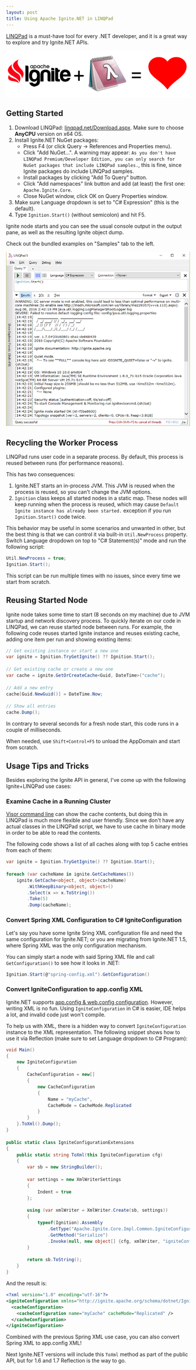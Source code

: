 ```yaml
---
layout: post
title: Using Apache Ignite.NET in LINQPad
---
```


[LINQPad](https://www.linqpad.net/) is a must-have tool for every .NET developer, and it is a great way to explore and try Ignite.NET APIs.

![LINQPad Logo](../images/ignite-linqpad.png)

## Getting Started

1. Download LINQPad: [linqpad.net/Download.aspx](https://www.linqpad.net/Download.aspx). Make sure to choose **AnyCPU** version on x64 OS.
2. Install Ignite.NET NuGet packages:
    * Press F4 (or click Query -> References and Properties menu).
    * Click "Add NuGet...". A warning may appear: `As you don't have LINQPad Premium/Developer Edition, you can only search for NuGet packages that include LINQPad samples.`, this is fine, since Ignite packages do include LINQPad samples.
    * Install packages by clicking "Add To Query" button.
    * Click "Add namespaces" link button and add (at least) the first one: `Apache.Ignite.Core`.
    * Close NuGet window, click OK on Query Properties window.
3. Make sure Language dropdown is set to "C# Expression" (this is the default).
4. Type `Ignition.Start()` (without semicolon) and hit F5.

Ignite node starts and you can see the usual console output in the output pane, as well as the resulting Ignite object dump.

Check out the bundled examples on "Samples" tab to the left.

![Ignite in LINQPad](../images/2016-08-08-Whats-New-In-Ignite-Net-1-7.1/linqpad-output.png)

## Recycling the Worker Process

LINQPad runs user code in a separate process. By default, this process is reused between runs (for performance reasons). 

This has two consequences:

1. Ignite.NET starts an in-process JVM. This JVM is reused when the process is reused, so you can't change the JVM options.
2. `Ignition` class keeps all started nodes in a static map. These nodes will keep running when the process is reused, which may cause `Default Ignite instance has already been started.` exception if you run `Ignition.Start()` code twice.

This behavior may be useful in some scenarios and unwanted in other, but the best thing is that we can control it via built-in `Util.NewProcess` property.
Switch Language dropdown on top to "C# Statement(s)" mode and run the following script:

```cs
Util.NewProcess = true;
Ignition.Start();
```

This script can be run multiple times with no issues, since every time we start from scratch.


## Reusing Started Node

Ignite node takes some time to start (8 seconds on my machine) due to JVM startup and network discovery process.
To quickly iterate on our code in LINQPad, we can reuse started node between runs. For example, the following code reuses started Ignite
instance and reuses existing cache, adding one item per run and showing existing items:

```cs
// Get existing instance or start a new one
var ignite = Ignition.TryGetIgnite() ?? Ignition.Start();

// Get existing cache or create a new one
var cache = ignite.GetOrCreateCache<Guid, DateTime>("cache");

// Add a new entry
cache[Guid.NewGuid()] = DateTime.Now;

// Show all entries
cache.Dump();
```

In contrary to several seconds for a fresh node start, this code runs in a couple of milliseconds.

When needed, use `Shift+Control+F5` to unload the AppDomain and start from scratch.


## Usage Tips and Tricks

Besides exploring the Ignite API in general, I've come up with the following Ignite+LINQPad use cases:

### Examine Cache in a Running Cluster

[Visor command line](https://apacheignite.readme.io/docs/command-line-interface) can show the cache contents,
but doing this in LINQPad is much more flexible and user friendly. Since we don't have any actual classes in the LINQPad script,
we have to use cache in binary mode in order to be able to read the contents.

The following code shows a list of all caches along with top 5 cache entries from each of them:

```cs
var ignite = Ignition.TryGetIgnite() ?? Ignition.Start();

foreach (var cacheName in ignite.GetCacheNames())
    ignite.GetCache<object, object>(cacheName)
        .WithKeepBinary<object, object>()
        .Select(x => x.ToString())
        .Take(5)
        .Dump(cacheName);
```

### Convert Spring XML Configuration to C# IgniteConfiguration

Let's say you have some Ignite Sring XML configuration file and need the same configuration for Ignite.NET; or you are migrating from
Ignite.NET 1.5, where Spring XML was the only configuration mechanism.

You can simply start a node with said Spring XML file and call `GetConfiguration()` to see how it looks in .NET:

```cs
Ignition.Start(@"spring-config.xml").GetConfiguration()
```

### Convert IgniteConfiguration to app.config XML

Ignite.NET supports [app.config & web.config configuration](https://apacheignite-net.readme.io/docs/configuration#appconfig--webconfig).
However, writing XML is no fun. Using `IgniteConfiguration` in C# is easier, IDE helps a lot, and invalid code just won't compile.

To help us with XML, there is a hidden way to convert `IgniteConfiguration` instance to the XML representation.
The following snippet shows how to use it via Reflection (make sure to set Language dropdown to C# Program):

```cs
void Main()
{
    new IgniteConfiguration
    {
        CacheConfiguration = new[]
        {
            new CacheConfiguration
            {
                Name = "myCache",
                CacheMode = CacheMode.Replicated
            }
        }
    }.ToXml().Dump();
}

public static class IgniteConfigurationExtensions
{
    public static string ToXml(this IgniteConfiguration cfg)
    {
        var sb = new StringBuilder();

        var settings = new XmlWriterSettings
        {
            Indent = true
        };

        using (var xmlWriter = XmlWriter.Create(sb, settings))
        {
            typeof(Ignition).Assembly
                .GetType("Apache.Ignite.Core.Impl.Common.IgniteConfigurationXmlSerializer")
                .GetMethod("Serialize")
                .Invoke(null, new object[] {cfg, xmlWriter, "igniteConfiguration"});
        }

        return sb.ToString();
    }
}
```

And the result is:

```xml
<?xml version="1.0" encoding="utf-16"?>
<igniteConfiguration xmlns="http://ignite.apache.org/schema/dotnet/IgniteConfigurationSection">
  <cacheConfiguration>
    <cacheConfiguration name="myCache" cacheMode="Replicated" />
  </cacheConfiguration>
</igniteConfiguration>
```

Combined with the previous Spring XML use case, you can also convert Spring XML to app.config XML!

Next Ignite.NET versions will include this `ToXml` method as part of the public API, but for 1.6 and 1.7 Reflection is the way to go. 
